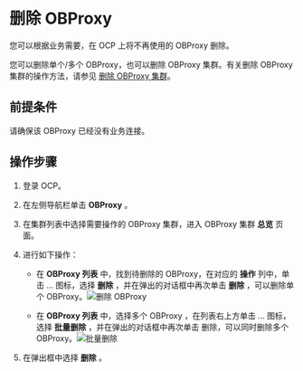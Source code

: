 删除 OBProxy
===============================

您可以根据业务需要，在 OCP 上将不再使用的 OBProxy 删除。

您可以删除单个/多个 OBProxy，也可以删除 OBProxy 集群。有关删除 OBProxy 集群的操作方法，请参见 [删除 OBProxy 集群](../200.manage-the-obproxy-cluster/300.delete-the-OBProxy-cluster.md)。

前提条件
-------------------------

请确保该 OBProxy 已经没有业务连接。

操作步骤
-------------------------

1. 登录 OCP。

2. 在左侧导航栏单击 **OBProxy** 。

3. 在集群列表中选择需要操作的 OBProxy 集群，进入 OBProxy 集群 **总览** 页面。

4. 进行如下操作：

   * 在 **OBProxy 列表** 中，找到待删除的 OBProxy，在对应的 **操作** 列中，单击 ... 图标，选择 **删除** ，并在弹出的对话框中再次单击 **删除** ，可以删除单个 OBProxy。![删除 OBProxy](http://icms-x-dita.oss-cn-zhangjiakou.aliyuncs.com/xdita-output/zh-CN/task15904357/images/p204480.png?Expires=7258125492&OSSAccessKeyId=LTAIJfoPL6wmrirR&Signature=acrTYsqwvdsW91LX5ltzKQXTWro%3D)

   * 在 **OBProxy 列表** 中，选择多个 OBProxy ，在列表右上方单击 ... 图标，选择 **批量删除** ，并在弹出的对话框中再次单击 删除，可以同时删除多个 OBProxy。![批量删除](http://icms-x-dita.oss-cn-zhangjiakou.aliyuncs.com/xdita-output/zh-CN/task15904357/images/p204485.png?Expires=7258125492&OSSAccessKeyId=LTAIJfoPL6wmrirR&Signature=qLwyEVRp4XGEU9IJ9EniqbFGcM0%3D)

5. 在弹出框中选择 **删除** 。
